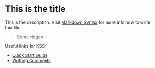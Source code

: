# This is the title

This is the description. Visit [Markdown Syntax](https://help.github.com/articles/markdown-basics/) for more info how to write this file

> Some slogan

Useful links for KSS:
- [Quick Start Guide](https://github.com/kss-node/kss-node/wiki/quick-start-guide)
- [Writting Comments](https://github.com/kss-node/kss/blob/spec/SPEC.md)
